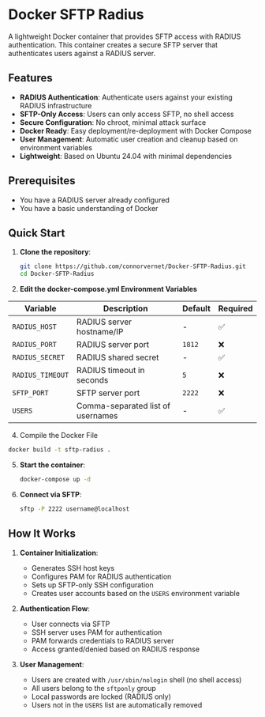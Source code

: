 # Docker SFTP Radius

A lightweight Docker container that provides SFTP access with RADIUS authentication. This container creates a secure SFTP server that authenticates users against a RADIUS server.

## Features

- **RADIUS Authentication**: Authenticate users against your existing RADIUS infrastructure
- **SFTP-Only Access**: Users can only access SFTP, no shell access
- **Secure Configuration**: No chroot, minimal attack surface
- **Docker Ready**: Easy deployment/re-deployment with Docker Compose
- **User Management**: Automatic user creation and cleanup based on environment variables
- **Lightweight**: Based on Ubuntu 24.04 with minimal dependencies

## Prerequisites

- You have a RADIUS server already configured
- You have a basic understanding of Docker

## Quick Start

1. **Clone the repository**:

   ```bash
   git clone https://github.com/connorvernet/Docker-SFTP-Radius.git
   cd Docker-SFTP-Radius
   ```
2. **Edit the docker-compose.yml Environment Variables**
   
| Variable | Description | Default | Required |
|----------|-------------|---------|----------|
| `RADIUS_HOST` | RADIUS server hostname/IP | - | ✅ |
| `RADIUS_PORT` | RADIUS server port | `1812` | ❌ |
| `RADIUS_SECRET` | RADIUS shared secret | - | ✅ |
| `RADIUS_TIMEOUT` | RADIUS timeout in seconds | `5` | ❌ |
| `SFTP_PORT` | SFTP server port | `2222` | ❌ |
| `USERS` | Comma-separated list of usernames | - | ✅ |


4. Compile the Docker File
```bash
docker build -t sftp-radius .
```

5. **Start the container**:
   ```bash
   docker-compose up -d
   ```

6. **Connect via SFTP**:
   ```bash
   sftp -P 2222 username@localhost
   ```

## How It Works

1. **Container Initialization**:
   - Generates SSH host keys
   - Configures PAM for RADIUS authentication
   - Sets up SFTP-only SSH configuration
   - Creates user accounts based on the `USERS` environment variable

2. **Authentication Flow**:
   - User connects via SFTP
   - SSH server uses PAM for authentication
   - PAM forwards credentials to RADIUS server
   - Access granted/denied based on RADIUS response

3. **User Management**:
   - Users are created with `/usr/sbin/nologin` shell (no shell access)
   - All users belong to the `sftponly` group
   - Local passwords are locked (RADIUS only)
   - Users not in the `USERS` list are automatically removed

